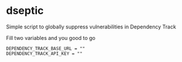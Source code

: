 # dseptic
Simple script to globally suppress vulnerabilities in Dependency Track

Fill two variables and you good to go

```
DEPENDENCY_TRACK_BASE_URL = ""
DEPENDENCY_TRACK_API_KEY = ""
```
